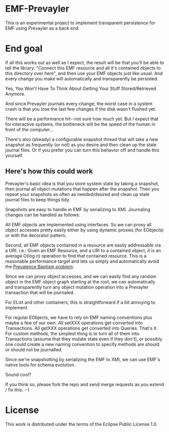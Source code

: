 EMF-Prevayler
=============

This is an experimental project to implement transparent persistence
for EMF using Prevayler as a back end.


End goal
========

If all this works out as well as I expect, the result will be that
you'll be able to tell the library: "Connect this EMF resource and all
it's contained objects to this directory over here", and then use your
EMF objects just like usual.  And every change you make will
automatically and transparently be persisted.

Yes, You Won't Have To Think About Getting Your Stuff Stored/Retrieved
Anymore.

And since Prevayler journals every change, the worst case in a system
crash is that you lose the last few changes if the disk wasn't flushed
yet.

There will be a performance hit--not sure how much yet.  But I expect
that for interactive systems, the bottleneck will be the speed of the
human in front of the computer...

There's also (already) a configurable snapshot thread that will take a
new snapshot as frequently (or not) as you desire and then clean up
the stale journal files.  Or if you prefer you can turn this behavior
off and handle this yourself.


Here's how this could work
--------------------------

Prevayler's basic idea is that you store system state by taking a
snapshot, then journal all object mutations that happen after the
snapshot.  Then you repeat your snapshots as often as needed/desired
and clean up stale journal files to keep things tidy.

Snapshots are easy to handle in EMF by serializing to XMI.  Journaling
changes can be handled as follows:

All EMF objects are implemented using interfaces.  So we can proxy all
object accesses pretty easily either by using dynamic proxies (for
EObjects) or with the decorator pattern.

Second, all EMF objects contained in a resource are easily addressable
via a URI.  i.e.: Given an EMF Resource, and a URI to a contained
object, it is an average O(log n) operation to find that contained
resource.  This is a reasonable performance target and lets us simply
and automatically avoid the [Prevalence
Baptism problem](http://prevayler.org/apidocs/org/prevayler/Transaction.html).

Since we can proxy object accesses, and we can easily find any random
object in the EMF object graph starting at the root, we can
automatically and transparently turn any object mutation operation
into a Prevayler transaction that will be journaled.

For EList and other containers, this is straightforward if a bit
annoying to implement.

For regular EObjects, we have to rely on EMF naming conventions plus
maybe a few of our own.  All setXXX operations get converted into
Transactions.  All getXXX operations get converted into Queries.
That's it.  For custom methods, the simplest thing is to turn all of
them into Transactions (assume that they mutate state even if they
don't), or possibly one could create a new naming convention to
specify methods are should or should not be journalled.

Since we're snapshotting by serializing the EMF to XMI, we can use
EMF's native tools for schema evolution.

Sound cool?

If you think so, please fork the repo and send merge requests as you
extend / fix this. :-)


License
=======

This work is distributed under the terms of the Eclipse Public License
1.0.
